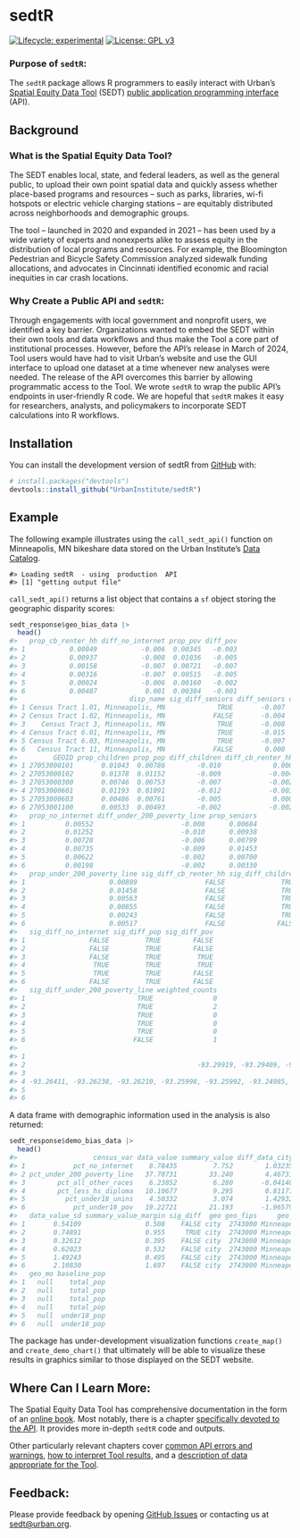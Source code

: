 
<!-- README.md is generated from README.Rmd. Please edit that file -->

# sedtR

<!-- badges: start -->

[![Lifecycle:
experimental](https://img.shields.io/badge/lifecycle-experimental-orange.svg)](https://lifecycle.r-lib.org/articles/stages.html#experimental)
[![License: GPL
v3](https://img.shields.io/badge/License-GPLv3-blue.svg)](https://www.gnu.org/licenses/gpl-3.0)
<!-- badges: end -->

### Purpose of `sedtR`:

The `sedtR` package allows R programmers to easily interact with Urban’s
[Spatial Equity Data
Tool](https://apps.urban.org/features/equity-data-tool/) (SEDT) [public
application programming
interface](https://ui-research.github.io/sedt_documentation/api_documentation.html)
(API).

## Background

### What is the Spatial Equity Data Tool?

The SEDT enables local, state, and federal leaders, as well as the
general public, to upload their own point spatial data and quickly
assess whether place-based programs and resources – such as parks,
libraries, wi-fi hotspots or electric vehicle charging stations – are
equitably distributed across neighborhoods and demographic groups.

The tool – launched in 2020 and expanded in 2021 – has been used by a
wide variety of experts and nonexperts alike to assess equity in the
distribution of local programs and resources. For example, the
Bloomington Pedestrian and Bicycle Safety Commission analyzed sidewalk
funding allocations, and advocates in Cincinnati identified economic and
racial inequities in car crash locations.

### Why Create a Public API and `sedtR`:

Through engagements with local government and nonprofit users, we
identified a key barrier. Organizations wanted to embed the SEDT within
their own tools and data workflows and thus make the Tool a core part of
institutional processes. However, before the API’s release in March of
2024, Tool users would have had to visit Urban’s website and use the GUI
interface to upload one dataset at a time whenever new analyses were
needed. The release of the API overcomes this barrier by allowing
programmatic access to the Tool. We wrote `sedtR` to wrap the public
API’s endpoints in user-friendly R code. We are hopeful that `sedtR`
makes it easy for researchers, analysts, and policymakers to incorporate
SEDT calculations into R workflows.

## Installation

You can install the development version of sedtR from
[GitHub](https://github.com/) with:

``` r
# install.packages("devtools")
devtools::install_github("UrbanInstitute/sedtR")
```

## Example

The following example illustrates using the `call_sedt_api()` function
on Minneapolis, MN bikeshare data stored on the Urban Institute’s [Data
Catalog](https://datacatalog.urban.org/).

    #> Loading sedtR  - using  production  API
    #> [1] "getting output file"

`call_sedt_api()` returns a list object that contains a `sf` object
storing the geographic disparity scores:

``` r
sedt_response$geo_bias_data |>
  head()
#>   prop_cb_renter_hh diff_no_internet prop_pov diff_pov
#> 1           0.00049           -0.006  0.00345   -0.003
#> 2           0.00937           -0.008  0.01036   -0.005
#> 3           0.00158           -0.007  0.00721   -0.007
#> 4           0.00316           -0.007  0.00515   -0.005
#> 5           0.00024           -0.006  0.00160   -0.002
#> 6           0.00487            0.001  0.00384   -0.001
#>                            disp_name sig_diff_seniors diff_seniors diff_pop
#> 1 Census Tract 1.01, Minneapolis, MN             TRUE       -0.007   -0.008
#> 2 Census Tract 1.02, Minneapolis, MN            FALSE       -0.004   -0.007
#> 3    Census Tract 3, Minneapolis, MN             TRUE       -0.008   -0.008
#> 4 Census Tract 6.01, Minneapolis, MN             TRUE       -0.015   -0.011
#> 5 Census Tract 6.03, Minneapolis, MN             TRUE       -0.007   -0.008
#> 6   Census Tract 11, Minneapolis, MN            FALSE        0.000   -0.002
#>         GEOID prop_children prop_pop diff_children diff_cb_renter_hh data_prop
#> 1 27053000101       0.01043  0.00786        -0.010             0.000   0.00000
#> 2 27053000102       0.01378  0.01152        -0.009            -0.004   0.00506
#> 3 27053000300       0.00746  0.00753        -0.007            -0.002   0.00000
#> 4 27053000601       0.01193  0.01091        -0.012            -0.003   0.00000
#> 5 27053000603       0.00486  0.00761        -0.005             0.000   0.00000
#> 6 27053001100       0.00533  0.00493        -0.002            -0.002   0.00253
#>   prop_no_internet diff_under_200_poverty_line prop_seniors
#> 1          0.00552                      -0.008      0.00684
#> 2          0.01252                      -0.010      0.00938
#> 3          0.00728                      -0.006      0.00799
#> 4          0.00735                      -0.009      0.01453
#> 5          0.00622                      -0.002      0.00700
#> 6          0.00198                      -0.002      0.00330
#>   prop_under_200_poverty_line sig_diff_cb_renter_hh sig_diff_children
#> 1                     0.00809                 FALSE              TRUE
#> 2                     0.01458                 FALSE              TRUE
#> 3                     0.00563                 FALSE              TRUE
#> 4                     0.00855                 FALSE              TRUE
#> 5                     0.00243                 FALSE              TRUE
#> 6                     0.00517                 FALSE             FALSE
#>   sig_diff_no_internet sig_diff_pop sig_diff_pov
#> 1                FALSE         TRUE        FALSE
#> 2                FALSE         TRUE        FALSE
#> 3                FALSE         TRUE         TRUE
#> 4                 TRUE         TRUE         TRUE
#> 5                 TRUE         TRUE        FALSE
#> 6                FALSE         TRUE        FALSE
#>   sig_diff_under_200_poverty_line weighted_counts
#> 1                            TRUE               0
#> 2                            TRUE               2
#> 3                            TRUE               0
#> 4                            TRUE               0
#> 5                            TRUE               0
#> 6                           FALSE               1
#>                                                                                                                                                                                                                                                                                                                                                                                                        geometry
#> 1                                                                                                                                                                         -93.31950, -93.31419, -93.30431, -93.29919, -93.29921, -93.29906, -93.30668, -93.31943, -93.31943, -93.31944, -93.31950, 45.05125, 45.05124, 45.05118, 45.05114, 45.04392, 45.03766, 45.03935, 45.04217, 45.04397, 45.04760, 45.05125
#> 2                                           -93.29919, -93.29409, -93.29153, -93.28223, -93.28083, -93.28343, -93.28321, -93.28270, -93.28673, -93.28811, -93.28811, -93.29041, -93.29403, -93.29489, -93.29906, -93.29921, -93.29919, 45.05114, 45.05113, 45.05113, 45.05116, 45.04357, 45.03536, 45.03345, 45.03243, 45.03151, 45.03151, 45.03272, 45.03473, 45.03646, 45.03674, 45.03766, 45.04392, 45.05114
#> 3                                                                                                                                                                                                                   -93.31879, -93.30856, -93.30848, -93.30833, -93.31343, -93.31853, -93.31862, -93.31870, -93.31879, 45.03546, 45.03545, 45.03132, 45.02409, 45.02410, 45.02409, 45.02772, 45.03134, 45.03546
#> 4 -93.26411, -93.26238, -93.26210, -93.25998, -93.25992, -93.24985, -93.24739, -93.24218, -93.23711, -93.23711, -93.23712, -93.23712, -93.23711, -93.24748, -93.24734, -93.26071, -93.26311, -93.26269, -93.26411, 45.02760, 45.02760, 45.02944, 45.03051, 45.03554, 45.03555, 45.03555, 45.03558, 45.03561, 45.02766, 45.02405, 45.02397, 45.02044, 45.02038, 45.01677, 45.01682, 45.01682, 45.02101, 45.02760
#> 5                                                                                                          -93.23712, -93.23711, -93.23711, -93.22693, -93.22690, -93.22690, -93.22688, -93.22687, -93.22686, -93.22686, -93.22961, -93.23328, -93.23712, -93.23712, 45.02405, 45.02766, 45.03561, 45.03567, 45.02773, 45.02771, 45.02410, 45.02047, 45.01951, 45.01892, 45.01922, 45.02226, 45.02397, 45.02405
#> 6                                                                                                                                                                                                                                        -93.24748, -93.23711, -93.23713, -93.23715, -93.24225, -93.24734, -93.24734, -93.24748, 45.02038, 45.02044, 45.01682, 45.01320, 45.01318, 45.01316, 45.01677, 45.02038
```

A data frame with demographic information used in the analysis is also
returned:

``` r
sedt_response$demo_bias_data |>
  head()
#>                   census_var data_value summary_value diff_data_city
#> 1            pct_no_internet    8.78435         7.752        1.03235
#> 2 pct_under_200_poverty_line   37.70731        33.240        4.46731
#> 3        pct_all_other_races    6.23852         6.280       -0.04148
#> 4        pct_less_hs_diploma   10.10677         9.295        0.81177
#> 5          pct_under18_unins    4.50332         3.074        1.42932
#> 6            pct_under18_pov   19.22721        21.193       -1.96579
#>   data_value_sd summary_value_margin sig_diff  geo geo_fips     geo_display
#> 1       0.54109                0.508    FALSE city  2743000 Minneapolis, MN
#> 2       0.74891                0.955     TRUE city  2743000 Minneapolis, MN
#> 3       0.32612                0.395    FALSE city  2743000 Minneapolis, MN
#> 4       0.62023                0.532    FALSE city  2743000 Minneapolis, MN
#> 5       1.49243                0.495    FALSE city  2743000 Minneapolis, MN
#> 6       2.10830                1.697    FALSE city  2743000 Minneapolis, MN
#>   geo_mo baseline_pop
#> 1   null    total_pop
#> 2   null    total_pop
#> 3   null    total_pop
#> 4   null    total_pop
#> 5   null  under18_pop
#> 6   null  under18_pop
```

The package has under-development visualization functions `create_map()`
and `create_demo_chart()` that ultimately will be able to visualize
these results in graphics similar to those displayed on the SEDT
website.

## Where Can I Learn More:

The Spatial Equity Data Tool has comprehensive documentation in the form
of an [online book](https://ui-research.github.io/sedt_documentation/).
Most notably, there is a chapter [specifically devoted to the
API](https://ui-research.github.io/sedt_documentation/api_documentation.html).
It provides more in-depth `sedtR` code and outputs.

Other particularly relevant chapters cover [common API errors and
warnings](https://ui-research.github.io/sedt_documentation/common_errors_warnings.html),
[how to interpret Tool
results](https://ui-research.github.io/sedt_documentation/interpreting_results.html),
and a [description of data appropriate for the
Tool](https://ui-research.github.io/sedt_documentation/resource_datasets.html).

## Feedback:

Please provide feedback by opening [GitHub
Issues](https://github.com/UrbanInstitute/sedtR/issues) or contacting us
at <sedt@urban.org>.
